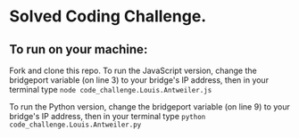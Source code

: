 # Solved Coding Challenge. #
## To run on your machine: ##
Fork and clone this repo.
To run the JavaScript version, change the bridgeport variable (on line 3) to your bridge's IP address,
then in your terminal type `node code_challenge.Louis.Antweiler.js`

To run the Python version, change the bridgeport variable (on line 9) to your bridge's IP address,
then in your terminal type `python code_challenge.Louis.Antweiler.py`
